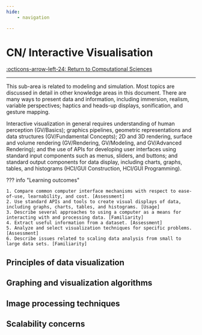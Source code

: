 ```yaml
---
hide:
    - navigation 

---
```

# CN/ Interactive Visualisation

[:octicons-arrow-left-24: Return to Computational Sciences](/Bodies-of-Knowledge/Computational-Sciences/)

---

This sub-area is related to modeling and simulation. Most topics are discussed in detail in other knowledge areas in this document. There are many ways to present data and information, including immersion, realism, variable perspectives; haptics and heads-up displays, sonification, and gesture mapping.

Interactive visualization in general requires understanding of human perception (GV/Basics); graphics pipelines, geometric representations and data structures (GV/Fundamental Concepts); 2D and 3D rendering, surface and volume rendering (GV/Rendering, GV/Modeling, and GV/Advanced Rendering); and the use of APIs for developing user interfaces using standard input components such as menus, sliders, and buttons; and standard output components for data display, including charts, graphs, tables, and histograms (HCI/GUI Construction, HCI/GUI Programming).

??? info "Learning outcomes"

    1. Compare common computer interface mechanisms with respect to ease-of-use, learnability, and cost. [Assessment]
    2. Use standard APIs and tools to create visual displays of data, including graphs, charts, tables, and histograms. [Usage]
    3. Describe several approaches to using a computer as a means for interacting with and processing data. [Familiarity]
    4. Extract useful information from a dataset. [Assessment]
    5. Analyze and select visualization techniques for specific problems. [Assessment]
    6. Describe issues related to scaling data analysis from small to large data sets. [Familiarity]

## Principles of data visualization

## Graphing and visualization algorithms

## Image processing techniques

## Scalability concerns
